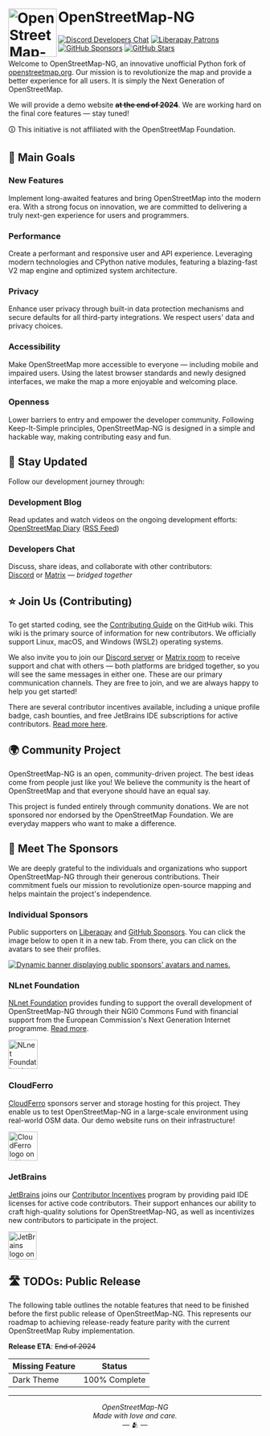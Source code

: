 # <img src="https://files.monicz.dev/osm/openstreetmap-ng.webp" alt="OpenStreetMap-NG logo" align="left" width="96px" height="96px"> OpenStreetMap-NG

[![Discord Developers Chat](https://shields.monicz.dev/discord/1246123404613128203?logo=discord&logoColor=FFF&label=Developers&color=5865F2&cacheSeconds=600)](https://discord.gg/GM89hdjSCB)
[![Liberapay Patrons](https://shields.monicz.dev/liberapay/patrons/Zaczero?logo=liberapay&label=Patrons)](https://liberapay.com/Zaczero/)
[![GitHub Sponsors](https://shields.monicz.dev/github/sponsors/Zaczero?logo=github&label=Sponsors&color=%23db61a2)](https://github.com/sponsors/Zaczero)
[![GitHub Stars](https://shields.monicz.dev/github/stars/openstreetmap-ng/openstreetmap-ng?style=social)](https://github.com/openstreetmap-ng/openstreetmap-ng)

Welcome to OpenStreetMap-NG, an innovative unofficial Python fork of [openstreetmap.org](https://openstreetmap.org). Our mission is to revolutionize the map and provide a better experience for all users. It is simply the Next Generation of OpenStreetMap.

We will provide a demo website **~~at the end of 2024~~**. We are working hard on the final core features — stay tuned!

🛈 This initiative is not affiliated with the OpenStreetMap Foundation.

## 🎯 Main Goals

### **New Features**

Implement long-awaited features and bring OpenStreetMap into the modern era. With a strong focus on innovation, we are committed to delivering a truly next-gen experience for users and programmers.

### **Performance**

Create a performant and responsive user and API experience. Leveraging modern technologies and CPython native modules, featuring a blazing-fast V2 map engine and optimized system architecture.

### **Privacy**

Enhance user privacy through built-in data protection mechanisms and secure defaults for all third-party integrations. We respect users' data and privacy choices.

### **Accessibility**

Make OpenStreetMap more accessible to everyone — including mobile and impaired users. Using the latest browser standards and newly designed interfaces, we make the map a more enjoyable and welcoming place.

### **Openness**

Lower barriers to entry and empower the developer community. Following Keep-It-Simple principles, OpenStreetMap-NG is designed in a simple and hackable way, making contributing easy and fun.

## 📢 Stay Updated

Follow our development journey through:

### **Development Blog**

Read updates and watch videos on the ongoing development efforts:\
[OpenStreetMap Diary](https://www.openstreetmap.org/user/NorthCrab/diary) ([RSS Feed](https://www.openstreetmap.org/user/NorthCrab/diary/rss))

### **Developers Chat**

Discuss, share ideas, and collaborate with other contributors:\
[Discord](https://discord.gg/GM89hdjSCB) or [Matrix](https://matrix.to/#/#openstreetmap-ng:matrix.org) — *bridged together*

## ⭐ Join Us (Contributing)

To get started coding, see
the [Contributing Guide](https://github.com/openstreetmap-ng/openstreetmap-ng/wiki/Contributing:-Getting-Started) on the
GitHub wiki. This wiki is the primary source of information for new contributors. We officially support Linux, macOS,
and Windows (WSL2) operating systems.

We also invite you to join our [Discord server](https://discord.gg/GM89hdjSCB) or [Matrix room](https://matrix.to/#/#openstreetmap-ng:matrix.org) to receive support and chat with others — both platforms are bridged together, so you will see the same messages in either one. These are our primary communication channels. They are free to join, and we are always happy to help you get started!

There are several contributor incentives available, including a unique profile badge, cash bounties, and free JetBrains
IDE subscriptions for active contributors.
[Read more here](https://github.com/openstreetmap-ng/openstreetmap-ng/wiki/Contributor-Incentives).

## 🌍 Community Project

OpenStreetMap-NG is an open, community-driven project. The best ideas come from people just like you! We believe the community is the heart of OpenStreetMap and that everyone should have an equal say.

This project is funded entirely through community donations. We are not sponsored nor endorsed by the OpenStreetMap Foundation. We are everyday mappers who want to make a difference.

## 🤝️ Meet The Sponsors

We are deeply grateful to the individuals and organizations who support OpenStreetMap-NG through their generous contributions. Their commitment fuels our mission to revolutionize open-source mapping and helps maintain the project's independence.

### Individual Sponsors

Public supporters on [Liberapay](https://liberapay.com/Zaczero/) and [GitHub Sponsors](https://github.com/sponsors/Zaczero). You can click the image below to open it in a new tab. From there, you can click on the avatars to see their profiles.

[![Dynamic banner displaying public sponsors' avatars and names.](https://monicz.dev/sponsors.svg)](https://monicz.dev/sponsors.svg)

### NLnet Foundation

[NLnet Foundation](https://nlnet.nl) provides funding to support the overall development of OpenStreetMap-NG through their NGI0 Commons Fund with financial support from the European Commission's Next Generation Internet programme. [Read more](https://nlnet.nl/project/OpenStreetMap-NG/).

[<img src="https://raw.githubusercontent.com/openstreetmap-ng/openstreetmap-ng/refs/heads/main/resources/nlnet.webp" alt="NLnet Foundation logo on white background" height=58>](https://nlnet.nl)

### CloudFerro

[CloudFerro](https://cloudferro.com) sponsors server and storage hosting for this project. They enable us to test OpenStreetMap-NG in a large-scale environment using real-world OSM data. Our demo website runs on their infrastructure!

[<img src="https://raw.githubusercontent.com/openstreetmap-ng/openstreetmap-ng/refs/heads/main/resources/cloudferro.webp" alt="CloudFerro logo on white background" height=58>](https://cloudferro.com)

### JetBrains

[JetBrains](https://www.jetbrains.com) joins our [Contributor Incentives](https://github.com/openstreetmap-ng/openstreetmap-ng/wiki/Contributor-Incentives) program by providing paid IDE licenses for active code contributors. Their support enhances our ability to craft high-quality solutions for OpenStreetMap-NG, as well as incentivizes new contributors to participate in the project.

[<img src="https://raw.githubusercontent.com/openstreetmap-ng/openstreetmap-ng/refs/heads/main/resources/jetbrains.webp" alt="JetBrains logo on white background" height=56>](https://www.jetbrains.com)

## 🛣️ TODOs: Public Release

The following table outlines the notable features that need to be finished before the first public release of OpenStreetMap-NG. This represents our roadmap to achieving release-ready feature parity with the current OpenStreetMap Ruby implementation.

**Release ETA**: ~~End of 2024~~

| Missing Feature | Status        |
|-----------------|---------------|
| Dark Theme      | 100% Complete |

---

<p align="center">
<i>OpenStreetMap-NG</i><br>
<i>Made with love and care.</i><br>
— 🫂 —
</p>

